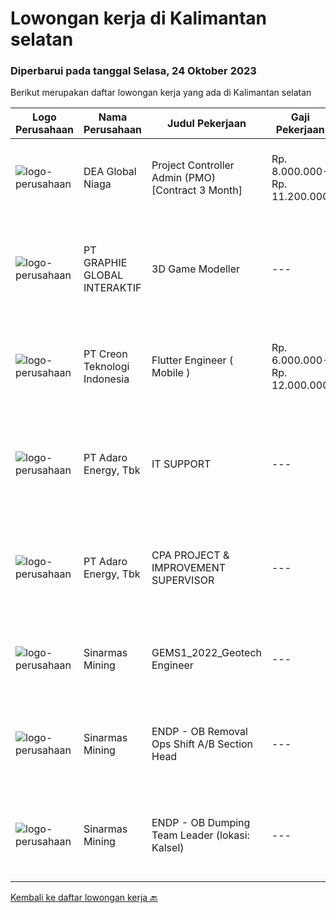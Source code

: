 
  # Lowongan kerja di Kalimantan selatan

  ### Diperbarui pada tanggal Selasa, 24 Oktober 2023

  Berikut merupakan daftar lowongan kerja yang ada di Kalimantan selatan

  |Logo Perusahaan | Nama Perusahaan | Judul Pekerjaan | Gaji Pekerjaan | Lokasi | Deskripsi | Tanggal diunggah | Pranala |
  | -------------- | --------------- | --------------- | --------- | --------- | -------------- | ------- | ----------- |
  |![logo-perusahaan](https://i.ibb.co/sqvTCh9/112815900-stock-vector-no-image-available-icon-flat-vector.webp)|DEA Global Niaga|Project Controller Admin (PMO) [Contract 3 Month]|Rp. 8.000.000-Rp. 11.200.000|Kalimantan Selatan|Scope of Work:• Handle project's deliverables and administration, including project report• Monitor and control projects progress • Assist in the...|Rabu, 11 Oktober 2023|https://www.jobstreet.co.id/id/job/project-controller-admin-pmo-%5Bcontract-3-month%5D-4495120?token=0~3c2d6d92-50a5-4d9e-aa17-e958e85a1a36&sectionRank=1&jobId=jobstreet-id-job-4495120|
|![logo-perusahaan](https://image-service-cdn.seek.com.au/4cf2a680e40684f2c1e45f1d04725525a26ebc67/ee4dce1061f3f616224767ad58cb2fc751b8d2dc)|PT GRAPHIE GLOBAL INTERAKTIF|3D Game Modeller|---|Bali|Job Responsibilities: Creating 3D Model character for game Smoothing a 3D file Editing 3D File UV Unwrap texturing Humanoid Rigging Required Software...|Selasa, 03 Oktober 2023|https://www.jobstreet.co.id/id/job/3d-game-modeller-4486438?token=0~3c2d6d92-50a5-4d9e-aa17-e958e85a1a36&sectionRank=2&jobId=jobstreet-id-job-4486438|
|![logo-perusahaan](https://image-service-cdn.seek.com.au/ef19ccb6be2179322c1a4b8336cc82227bef4368/ee4dce1061f3f616224767ad58cb2fc751b8d2dc)|PT Creon Teknologi Indonesia|Flutter Engineer ( Mobile )|Rp. 6.000.000-Rp. 12.000.000|Kalimantan Selatan|JOB REQUIREMENT Bachelor’s/Master’s degree in Engineering, Computer Science, Informatics  Over two years of developing Flutter applications for mobile...|Rabu, 27 September 2023|https://www.jobstreet.co.id/id/job/flutter-engineer-mobile-4482466?token=0~3c2d6d92-50a5-4d9e-aa17-e958e85a1a36&sectionRank=3&jobId=jobstreet-id-job-4482466|
|![logo-perusahaan](https://image-service-cdn.seek.com.au/ab5c670daa4df962d72ef1ecc53a671bce001b58/ee4dce1061f3f616224767ad58cb2fc751b8d2dc)|PT Adaro Energy, Tbk|IT SUPPORT|---|Kalimantan Selatan|Job Information MPRF Code:09.23Position Name:IT SupportWork Location:Kalimantan SelatanAvailable Position:1Employment Status:PermanentMinimum Year of...|Minggu, 08 Oktober 2023|https://www.jobstreet.co.id/id/job/it-support-1037143525?token=0~3c2d6d92-50a5-4d9e-aa17-e958e85a1a36&sectionRank=4&jobId=jobstreet-id-job-1037143525|
|![logo-perusahaan](https://image-service-cdn.seek.com.au/ab5c670daa4df962d72ef1ecc53a671bce001b58/ee4dce1061f3f616224767ad58cb2fc751b8d2dc)|PT Adaro Energy, Tbk|CPA PROJECT & IMPROVEMENT SUPERVISOR|---|Kalimantan Selatan|Job Information MPRF Code:2302***Position Name:Cpa Project &amp; Improvement SupervisorWork Location:Kalimantan SelatanAvailable Position:1Employment...|Minggu, 08 Oktober 2023|https://www.jobstreet.co.id/id/job/cpa-project-improvement-supervisor-1037144152?token=0~3c2d6d92-50a5-4d9e-aa17-e958e85a1a36&sectionRank=5&jobId=jobstreet-id-job-1037144152|
|![logo-perusahaan](https://i.ibb.co/sqvTCh9/112815900-stock-vector-no-image-available-icon-flat-vector.webp)|Sinarmas Mining|GEMS1_2022_Geotech Engineer|---|Kalimantan Selatan|Description1. Supervise all geotech work, be responsible for the safety of its members in carrying out Geotech work2. Analyze slope stability3....|Minggu, 08 Oktober 2023|https://www.jobstreet.co.id/id/job/gems1_2022_geotech-engineer-1037143833?token=0~3c2d6d92-50a5-4d9e-aa17-e958e85a1a36&sectionRank=6&jobId=jobstreet-id-job-1037143833|
|![logo-perusahaan](https://i.ibb.co/sqvTCh9/112815900-stock-vector-no-image-available-icon-flat-vector.webp)|Sinarmas Mining|ENDP - OB Removal Ops Shift A/B Section Head|---|Kalimantan Selatan|Description• Hold Bachelor Degree (Min. GPA 3) or Master Degree (Min. GPA 3.25) in the Engineering majors — Mining Engineering, Geological...|Minggu, 08 Oktober 2023|https://www.jobstreet.co.id/id/job/endp-ob-removal-ops-shift-a-b-section-head-1037143360?token=0~3c2d6d92-50a5-4d9e-aa17-e958e85a1a36&sectionRank=7&jobId=jobstreet-id-job-1037143360|
|![logo-perusahaan](https://i.ibb.co/sqvTCh9/112815900-stock-vector-no-image-available-icon-flat-vector.webp)|Sinarmas Mining|ENDP - OB Dumping Team Leader (lokasi: Kalsel)|---|Kalimantan Selatan|Description• Hold Bachelor Degree (Min. GPA 3) or Master Degree (Min. GPA 3.25) in the Engineering majors — Mining Engineering, Geological...|Minggu, 08 Oktober 2023|https://www.jobstreet.co.id/id/job/endp-ob-dumping-team-leader-lokasi%3A-kalsel-1037143611?token=0~3c2d6d92-50a5-4d9e-aa17-e958e85a1a36&sectionRank=8&jobId=jobstreet-id-job-1037143611|


  [Kembali ke daftar lowongan kerja 🔙](../README.md#daftar-lowongan-kerja)
  
